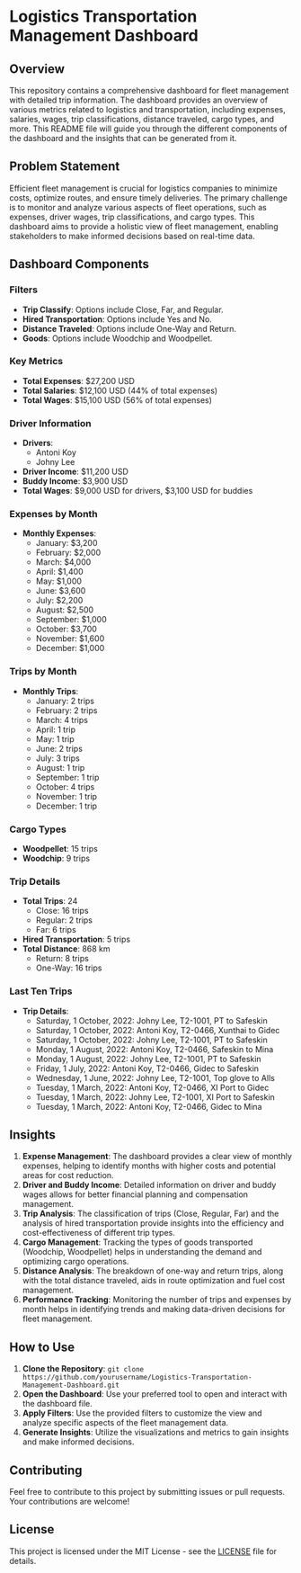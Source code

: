 # Logistics Transportation Management Dashboard

## Overview

This repository contains a comprehensive dashboard for fleet management with detailed trip information. The dashboard provides an overview of various metrics related to logistics and transportation, including expenses, salaries, wages, trip classifications, distance traveled, cargo types, and more. This README file will guide you through the different components of the dashboard and the insights that can be generated from it.

## Problem Statement

Efficient fleet management is crucial for logistics companies to minimize costs, optimize routes, and ensure timely deliveries. The primary challenge is to monitor and analyze various aspects of fleet operations, such as expenses, driver wages, trip classifications, and cargo types. This dashboard aims to provide a holistic view of fleet management, enabling stakeholders to make informed decisions based on real-time data.

## Dashboard Components

### Filters
- **Trip Classify**: Options include Close, Far, and Regular.
- **Hired Transportation**: Options include Yes and No.
- **Distance Traveled**: Options include One-Way and Return.
- **Goods**: Options include Woodchip and Woodpellet.

### Key Metrics
- **Total Expenses**: $27,200 USD
- **Total Salaries**: $12,100 USD (44% of total expenses)
- **Total Wages**: $15,100 USD (56% of total expenses)

### Driver Information
- **Drivers**: 
  - Antoni Koy
  - Johny Lee
- **Driver Income**: $11,200 USD
- **Buddy Income**: $3,900 USD
- **Total Wages**: $9,000 USD for drivers, $3,100 USD for buddies

### Expenses by Month
- **Monthly Expenses**:
  - January: $3,200
  - February: $2,000
  - March: $4,000
  - April: $1,400
  - May: $1,000
  - June: $3,600
  - July: $2,200
  - August: $2,500
  - September: $1,000
  - October: $3,700
  - November: $1,600
  - December: $1,000

### Trips by Month
- **Monthly Trips**:
  - January: 2 trips
  - February: 2 trips
  - March: 4 trips
  - April: 1 trip
  - May: 1 trip
  - June: 2 trips
  - July: 3 trips
  - August: 1 trip
  - September: 1 trip
  - October: 4 trips
  - November: 1 trip
  - December: 1 trip

### Cargo Types
- **Woodpellet**: 15 trips
- **Woodchip**: 9 trips

### Trip Details
- **Total Trips**: 24
  - Close: 16 trips
  - Regular: 2 trips
  - Far: 6 trips
- **Hired Transportation**: 5 trips
- **Total Distance**: 868 km
  - Return: 8 trips
  - One-Way: 16 trips

### Last Ten Trips
- **Trip Details**:
  - Saturday, 1 October, 2022: Johny Lee, T2-1001, PT to Safeskin
  - Saturday, 1 October, 2022: Antoni Koy, T2-0466, Xunthai to Gidec
  - Saturday, 1 October, 2022: Johny Lee, T2-1001, PT to Safeskin
  - Monday, 1 August, 2022: Antoni Koy, T2-0466, Safeskin to Mina
  - Monday, 1 August, 2022: Johny Lee, T2-1001, PT to Safeskin
  - Friday, 1 July, 2022: Antoni Koy, T2-0466, Gidec to Safeskin
  - Wednesday, 1 June, 2022: Johny Lee, T2-1001, Top glove to Alls
  - Tuesday, 1 March, 2022: Antoni Koy, T2-0466, XI Port to Gidec
  - Tuesday, 1 March, 2022: Johny Lee, T2-1001, XI Port to Safeskin
  - Tuesday, 1 March, 2022: Antoni Koy, T2-0466, Gidec to Mina

## Insights

1. **Expense Management**: The dashboard provides a clear view of monthly expenses, helping to identify months with higher costs and potential areas for cost reduction.
2. **Driver and Buddy Income**: Detailed information on driver and buddy wages allows for better financial planning and compensation management.
3. **Trip Analysis**: The classification of trips (Close, Regular, Far) and the analysis of hired transportation provide insights into the efficiency and cost-effectiveness of different trip types.
4. **Cargo Management**: Tracking the types of goods transported (Woodchip, Woodpellet) helps in understanding the demand and optimizing cargo operations.
5. **Distance Analysis**: The breakdown of one-way and return trips, along with the total distance traveled, aids in route optimization and fuel cost management.
6. **Performance Tracking**: Monitoring the number of trips and expenses by month helps in identifying trends and making data-driven decisions for fleet management.

## How to Use

1. **Clone the Repository**: `git clone https://github.com/yourusername/Logistics-Transportation-Management-Dashboard.git`
2. **Open the Dashboard**: Use your preferred tool to open and interact with the dashboard file.
3. **Apply Filters**: Use the provided filters to customize the view and analyze specific aspects of the fleet management data.
4. **Generate Insights**: Utilize the visualizations and metrics to gain insights and make informed decisions.

## Contributing

Feel free to contribute to this project by submitting issues or pull requests. Your contributions are welcome!

## License

This project is licensed under the MIT License - see the [LICENSE](LICENSE) file for details.

